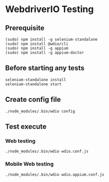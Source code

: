 # WebdriverIO Testing

## Prerequisite
```
(sudo) npm install -g selenium-standalone
(sudo) npm install @wdio/cli
(sudo) npm install -g appium
(sudo) npm install -g appium-doctor
```

## Before starting any tests
```
selenium-standalone install
selenium-standalone start
```

## Create config file
```
./node_modules/.bin/wdio config
```

## Test execute

### Web testing
```
./node_modules/.bin/wdio wdio.conf.js
```

### Mobile Web testing
```
./node_modules/.bin/wdio wdio.appium.conf.js
```